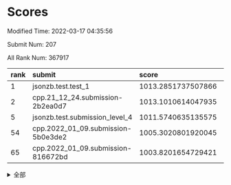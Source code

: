 # Scores

Modified Time: 2022-03-17 04:35:56

Submit Num: 207

All Rank Num: 367917

| rank |               submit               |       score        |       sigma        | pk_num |
| :--- | :--------------------------------- | :----------------- | :----------------- | :----- |
| 1    | jsonzb.test.test_1                 | 1013.2851737507866 | 0.8373295070140083 | 7108   |
| 2    | cpp.21_12_24.submission-2b2ea0d7   | 1013.1010614047935 | 0.8335160356807995 | 7111   |
| 5    | jsonzb.test.submission_level_4     | 1011.5740635135575 | 0.7696526653252649 | 7111   |
| 54   | cpp.2022_01_09.submission-5b0e3de2 | 1005.3020801920045 | 0.7234651381859871 | 7108   |
| 65   | cpp.2022_01_09.submission-816672bd | 1003.8201654729421 | 0.7198914274936185 | 7106   |


<details>
<summary>全部</summary>

| rank |                 submit                 |       score        |       sigma        | pk_num |
| :--- | :------------------------------------- | :----------------- | :----------------- | :----- |
| 1    | jsonzb.test.test_1                     | 1013.2851737507866 | 0.8373295070140083 | 7108   |
| 2    | cpp.21_12_24.submission-2b2ea0d7       | 1013.1010614047935 | 0.8335160356807995 | 7111   |
| 3    | gobigger.level_3.submission_level_3_39 | 1011.8411856503882 | 0.784116225545994  | 7110   |
| 4    | gobigger.level_3.submission_level_3_23 | 1011.5757882089889 | 0.7510356650417697 | 7109   |
| 5    | jsonzb.test.submission_level_4         | 1011.5740635135575 | 0.7696526653252649 | 7111   |
| 6    | gobigger.level_3.submission_level_3_9  | 1011.4863448617969 | 0.7515640068702854 | 7111   |
| 7    | gobigger.level_3.submission_level_3_5  | 1011.3947663208638 | 0.7496043003094547 | 7110   |
| 8    | gobigger.level_3.submission_level_3_28 | 1011.3120893445326 | 0.7942337160096529 | 7112   |
| 9    | gobigger.level_3.submission_level_3_4  | 1011.2009680255413 | 0.7828080482307268 | 7113   |
| 10   | gobigger.level_3.submission_level_3_47 | 1011.1009144764906 | 0.792651670636212  | 7111   |
| 11   | gobigger.level_3.submission_level_3_3  | 1011.0119707337673 | 0.7907854915691166 | 7111   |
| 12   | gobigger.level_3.submission_level_3_6  | 1010.748279522127  | 0.7747600749330957 | 7109   |
| 13   | gobigger.level_3.submission_level_3_12 | 1010.7390353301445 | 0.7829390738401864 | 7110   |
| 14   | gobigger.level_3.submission_level_3_17 | 1010.5726191171409 | 0.7593413165934556 | 7108   |
| 15   | gobigger.level_3.submission_level_3_7  | 1010.5695034629723 | 0.7633785874167041 | 7110   |
| 16   | gobigger.level_3.submission_level_3_45 | 1010.5280507298017 | 0.7670091288394878 | 7112   |
| 17   | gobigger.level_3.submission_level_3_13 | 1010.4700383179578 | 0.7554012117229405 | 7106   |
| 18   | gobigger.level_3.submission_level_3_30 | 1010.4638183059108 | 0.7738344337103424 | 7112   |
| 19   | gobigger.level_3.submission_level_3_19 | 1010.4238276578134 | 0.7741048969627741 | 7110   |
| 20   | gobigger.level_3.submission_level_3_18 | 1010.3023753688935 | 0.7740368676166992 | 7112   |
| 21   | gobigger.level_3.submission_level_3_36 | 1010.2881183814262 | 0.771250185106937  | 7109   |
| 22   | gobigger.level_3.submission_level_3_33 | 1010.2715136636223 | 0.7723930937523282 | 7111   |
| 23   | gobigger.level_3.submission_level_3_2  | 1010.258509290587  | 0.7591502767485688 | 7108   |
| 24   | gobigger.level_3.submission_level_3_26 | 1010.2265108061383 | 0.7624170132511148 | 7109   |
| 25   | gobigger.level_3.submission_level_3_8  | 1010.2164000749834 | 0.7644537627095188 | 7117   |
| 26   | gobigger.level_3.submission_level_3_34 | 1010.1806912585143 | 0.7785090790716701 | 7108   |
| 27   | gobigger.level_3.submission_level_3_1  | 1010.135854599273  | 0.7613754377686416 | 7113   |
| 28   | gobigger.level_3.submission_level_3_27 | 1010.0850167826225 | 0.7555844325315532 | 7112   |
| 29   | gobigger.level_3.submission_level_3_37 | 1010.0663780103964 | 0.7592505968228682 | 7112   |
| 30   | gobigger.level_3.submission_level_3_41 | 1010.0604498257372 | 0.7712394085127725 | 7114   |
| 31   | gobigger.level_3.submission_level_3_24 | 1009.9735333439174 | 0.7399276962592082 | 7109   |
| 32   | gobigger.level_3.submission_level_3_22 | 1009.9270988148544 | 0.749831612882195  | 7104   |
| 33   | gobigger.level_3.submission_level_3_38 | 1009.9262688034179 | 0.7471910712678206 | 7108   |
| 34   | gobigger.level_3.submission_level_3_31 | 1009.8582904004809 | 0.7614525623543558 | 7110   |
| 35   | gobigger.level_3.submission_level_3_35 | 1009.8096149581355 | 0.7543538003175501 | 7111   |
| 36   | gobigger.level_3.submission_level_3_25 | 1009.8084032363256 | 0.755872067049479  | 7112   |
| 37   | gobigger.level_3.submission_level_3_16 | 1009.6739307547797 | 0.7542504200395442 | 7109   |
| 38   | gobigger.level_3.submission_level_3_40 | 1009.6334734912973 | 0.764405214624111  | 7108   |
| 39   | gobigger.level_3.submission_level_3_11 | 1009.5377121393815 | 0.7544408238321505 | 7105   |
| 40   | gobigger.level_3.submission_level_3_46 | 1009.5255062964496 | 0.737080640671291  | 7107   |
| 41   | gobigger.level_3.submission_level_3_21 | 1009.5080369654829 | 0.754290382423062  | 7109   |
| 42   | gobigger.level_3.submission_level_3_20 | 1009.4953829996427 | 0.7501086905124789 | 7109   |
| 43   | gobigger.level_3.submission_level_3_14 | 1009.48939994862   | 0.7464273386453666 | 7111   |
| 44   | gobigger.level_3.submission_level_3_48 | 1009.4880081958611 | 0.7606239810727731 | 7113   |
| 45   | gobigger.level_3.submission_level_3_15 | 1009.4224244660684 | 0.751847576523492  | 7111   |
| 46   | gobigger.level_3.submission_level_3_10 | 1009.406862599977  | 0.761065727593005  | 7110   |
| 47   | gobigger.level_3.submission_level_3_43 | 1009.2163930880151 | 0.7512658694242585 | 7111   |
| 48   | gobigger.level_3.submission_level_3_42 | 1009.1945417735367 | 0.7625477251811353 | 7110   |
| 49   | gobigger.level_3.submission_level_3_29 | 1009.1512473255066 | 0.7468231461684957 | 7110   |
| 50   | gobigger.level_3.submission_level_3_0  | 1009.1032077059109 | 0.7433884033547054 | 7106   |
| 51   | gobigger.level_3.submission_level_3_44 | 1008.882299969611  | 0.7260744473765842 | 7111   |
| 52   | gobigger.level_3.submission_level_3_32 | 1008.8159621715671 | 0.741181921019469  | 7107   |
| 53   | gobigger.level_3.submission_level_3_49 | 1008.4930741251092 | 0.748554440311074  | 7116   |
| 54   | cpp.2022_01_09.submission-5b0e3de2     | 1005.3020801920045 | 0.7234651381859871 | 7108   |
| 55   | gobigger.level_1.submission_level_1_43 | 1004.6855857537463 | 0.7242016946577199 | 7108   |
| 56   | gobigger.level_1.submission_level_1_38 | 1004.5582344023668 | 0.7292176656500801 | 7105   |
| 57   | gobigger.level_1.submission_level_1_12 | 1004.5380240971001 | 0.7231204521379734 | 7109   |
| 58   | gobigger.level_1.submission_level_1_42 | 1004.5202023413075 | 0.7232239302656281 | 7104   |
| 59   | gobigger.level_1.submission_level_1_11 | 1004.5128539123455 | 0.7185016907162877 | 7113   |
| 60   | gobigger.level_1.submission_level_1_3  | 1004.2736998133126 | 0.7253821324009357 | 7111   |
| 61   | gobigger.level_1.submission_level_1_48 | 1003.9535542930321 | 0.7196829039334288 | 7109   |
| 62   | gobigger.level_1.submission_level_1_29 | 1003.912525412185  | 0.7377537850308279 | 7110   |
| 63   | gobigger.level_1.submission_level_1_45 | 1003.9000256152173 | 0.7258652282592065 | 7112   |
| 64   | gobigger.level_1.submission_level_1_2  | 1003.8756309807535 | 0.7191092559588677 | 7106   |
| 65   | cpp.2022_01_09.submission-816672bd     | 1003.8201654729421 | 0.7198914274936185 | 7106   |
| 66   | gobigger.level_1.submission_level_1_6  | 1003.7774896645683 | 0.7138034755644247 | 7107   |
| 67   | gobigger.level_1.submission_level_1_20 | 1003.7590048658799 | 0.7209025186940567 | 7113   |
| 68   | gobigger.level_1.submission_level_1_47 | 1003.7025637706138 | 0.7176086612662342 | 7111   |
| 69   | gobigger.level_1.submission_level_1_39 | 1003.697886873055  | 0.7144063862340589 | 7107   |
| 70   | gobigger.level_1.submission_level_1_26 | 1003.5985599886744 | 0.7225607167195895 | 7112   |
| 71   | gobigger.level_1.submission_level_1_37 | 1003.5714332043543 | 0.7152516172112747 | 7108   |
| 72   | gobigger.level_1.submission_level_1_31 | 1003.5563740418953 | 0.7072619653584815 | 7106   |
| 73   | gobigger.level_1.submission_level_1_19 | 1003.5291660974306 | 0.7198417338325743 | 7105   |
| 74   | gobigger.level_1.submission_level_1_34 | 1003.5058347410934 | 0.7166487458367321 | 7107   |
| 75   | gobigger.level_1.submission_level_1_27 | 1003.3969118378066 | 0.7198684244433166 | 7108   |
| 76   | gobigger.level_1.submission_level_1_36 | 1003.3681906612688 | 0.7172599301344307 | 7107   |
| 77   | gobigger.level_1.submission_level_1_25 | 1003.322709260134  | 0.734758115015875  | 7111   |
| 78   | gobigger.level_1.submission_level_1_41 | 1003.2716948508732 | 0.7176719974455156 | 7107   |
| 79   | gobigger.level_1.submission_level_1_16 | 1003.2556142657728 | 0.7303799938621113 | 7116   |
| 80   | gobigger.level_1.submission_level_1_22 | 1003.2542918645643 | 0.7109562170661698 | 7106   |
| 81   | gobigger.level_1.submission_level_1_14 | 1003.2534677064496 | 0.7125096859626081 | 7111   |
| 82   | gobigger.level_1.submission_level_1_7  | 1003.2518697381184 | 0.7141687662323051 | 7110   |
| 83   | gobigger.level_1.submission_level_1_24 | 1003.2084752123499 | 0.7201729044261891 | 7110   |
| 84   | gobigger.level_1.submission_level_1_9  | 1003.1580768596908 | 0.7165481471745596 | 7110   |
| 85   | gobigger.level_1.submission_level_1_15 | 1003.1138752481435 | 0.7188318751837862 | 7109   |
| 86   | gobigger.level_1.submission_level_1_33 | 1003.1094915701893 | 0.7171358192525771 | 7109   |
| 87   | gobigger.level_1.submission_level_1_18 | 1003.0608214509867 | 0.715426142250588  | 7109   |
| 88   | gobigger.level_1.submission_level_1_28 | 1003.059338534299  | 0.7062731228753195 | 7105   |
| 89   | gobigger.level_1.submission_level_1_1  | 1003.0382712511857 | 0.7123851020514436 | 7106   |
| 90   | gobigger.level_1.submission_level_1_30 | 1003.0219368479424 | 0.7150480577638987 | 7113   |
| 91   | gobigger.level_1.submission_level_1_5  | 1003.0123622433708 | 0.72656906869437   | 7109   |
| 92   | gobigger.level_1.submission_level_1_44 | 1002.9621857706384 | 0.706264341512117  | 7111   |
| 93   | gobigger.level_1.submission_level_1_17 | 1002.8204539705501 | 0.7126551941377492 | 7112   |
| 94   | gobigger.level_1.submission_level_1_21 | 1002.756555791822  | 0.7091240448928421 | 7108   |
| 95   | gobigger.level_1.submission_level_1_49 | 1002.6189941754618 | 0.7174117237533097 | 7111   |
| 96   | gobigger.level_1.submission_level_1_35 | 1002.5595098575716 | 0.7142782988533651 | 7111   |
| 97   | gobigger.level_1.submission_level_1_40 | 1002.5565284795141 | 0.715033827195407  | 7107   |
| 98   | gobigger.level_1.submission_level_1_10 | 1002.529646781366  | 0.7129909083371377 | 7109   |
| 99   | gobigger.level_1.submission_level_1_8  | 1002.473702882155  | 0.7105600327674915 | 7106   |
| 100  | gobigger.level_1.submission_level_1_46 | 1002.4187999712206 | 0.7116470715306661 | 7109   |
| 101  | gobigger.level_1.submission_level_1_23 | 1002.3617474857678 | 0.7060117798688645 | 7113   |
| 102  | gobigger.level_1.submission_level_1_4  | 1002.2765543440452 | 0.7043834778292507 | 7108   |
| 103  | gobigger.level_1.submission_level_1_13 | 1002.1763632088831 | 0.7207671383915971 | 7109   |
| 104  | gobigger.level_1.submission_level_1_0  | 1001.8494332356274 | 0.7088172092022261 | 7109   |
| 105  | gobigger.level_1.submission_level_1_32 | 1001.3857492787829 | 0.7134814298787664 | 7104   |
| 106  | gobigger.random.submission_random_44   | 997.3701805807307  | 0.7092514682661067 | 7110   |
| 107  | gobigger.random.submission_random_10   | 997.2607071742048  | 0.6992640486323758 | 7112   |
| 108  | gobigger.random.submission_random_48   | 997.1404164020674  | 0.713483737127883  | 7113   |
| 109  | gobigger.random.submission_random_14   | 997.097913894552   | 0.7126001839906949 | 7115   |
| 110  | gobigger.random.submission_random_46   | 996.8094972763677  | 0.7146534722877449 | 7109   |
| 111  | gobigger.random.submission_random_17   | 996.8088204337153  | 0.6954243461958339 | 7112   |
| 112  | gobigger.random.submission_random_12   | 996.6696275690173  | 0.7118809439305882 | 7110   |
| 113  | gobigger.random.submission_random_43   | 996.6106767673896  | 0.7201624823347607 | 7103   |
| 114  | gobigger.random.submission_random_16   | 996.4545708975401  | 0.7126689362589522 | 7117   |
| 115  | gobigger.random.submission_random_47   | 996.4095981209201  | 0.7108620313336507 | 7115   |
| 116  | gobigger.random.submission_random_49   | 996.3193897470172  | 0.7077907590463864 | 7105   |
| 117  | gobigger.random.submission_random_3    | 996.2950659097169  | 0.7186231137915459 | 7112   |
| 118  | gobigger.random.submission_random_28   | 996.268900806647   | 0.7008197399013845 | 7108   |
| 119  | gobigger.random.submission_random_34   | 996.2277473554859  | 0.7020398157679327 | 7109   |
| 120  | gobigger.random.submission_random_37   | 996.1641342559161  | 0.7130334576464012 | 7106   |
| 121  | gobigger.random.submission_random_21   | 996.1564553507312  | 0.7192354766431054 | 7111   |
| 122  | gobigger.random.submission_random_42   | 996.138881845704   | 0.7177648183649483 | 7109   |
| 123  | gobigger.random.submission_random_27   | 996.1156398101867  | 0.7030829504097714 | 7112   |
| 124  | gobigger.random.submission_random_26   | 996.1013912843516  | 0.713458912518896  | 7111   |
| 125  | gobigger.random.submission_random_38   | 996.0716973794722  | 0.7160027549072382 | 7111   |
| 126  | gobigger.random.submission_random_29   | 996.0698088645606  | 0.709372585707116  | 7107   |
| 127  | gobigger.random.submission_random_41   | 995.9890138461376  | 0.7057422066380431 | 7109   |
| 128  | gobigger.random.submission_random_7    | 995.9830558093709  | 0.7062236583268964 | 7111   |
| 129  | gobigger.random.submission_random_1    | 995.9152103272183  | 0.7092039595410338 | 7110   |
| 130  | gobigger.random.submission_random_36   | 995.907424732369   | 0.7056234000743961 | 7114   |
| 131  | gobigger.random.submission_random_31   | 995.8926404862731  | 0.7147444950134476 | 7108   |
| 132  | gobigger.random.submission_random_45   | 995.8568422885648  | 0.6985678264915443 | 7112   |
| 133  | gobigger.random.submission_random_35   | 995.8037649504379  | 0.7105109232308122 | 7107   |
| 134  | gobigger.random.submission_random_15   | 995.765099413288   | 0.7047341583415506 | 7113   |
| 135  | gobigger.random.submission_random_30   | 995.757079442942   | 0.7174666578916825 | 7107   |
| 136  | gobigger.random.submission_random_24   | 995.6223581793503  | 0.7323739635427717 | 7108   |
| 137  | gobigger.random.submission_random_2    | 995.5966357150744  | 0.7054247524931766 | 7110   |
| 138  | gobigger.random.submission_random_23   | 995.5513235691353  | 0.7218106017229902 | 7109   |
| 139  | gobigger.random.submission_random_25   | 995.5432145542883  | 0.7137526074245348 | 7112   |
| 140  | gobigger.random.submission_random_32   | 995.5076477295332  | 0.703622131557932  | 7107   |
| 141  | gobigger.random.submission_random_22   | 995.5040375970469  | 0.7148903060973795 | 7109   |
| 142  | gobigger.random.submission_random_5    | 995.4998213608835  | 0.7105915880436801 | 7109   |
| 143  | gobigger.random.submission_random_4    | 995.4627897671303  | 0.71728368027482   | 7106   |
| 144  | gobigger.random.submission_random_8    | 995.4399994433751  | 0.7151736432857998 | 7111   |
| 145  | gobigger.random.submission_random_18   | 995.2953162195341  | 0.7113649684459175 | 7114   |
| 146  | gobigger.random.submission_random_40   | 995.2625851171605  | 0.7219322281554785 | 7111   |
| 147  | gobigger.random.submission_random_11   | 995.1644404141276  | 0.7082726117006759 | 7110   |
| 148  | gobigger.random.submission_random_6    | 995.1403186989368  | 0.7200391605652139 | 7104   |
| 149  | gobigger.random.submission_random_20   | 995.1336232165847  | 0.7175119193980397 | 7105   |
| 150  | gobigger.random.submission_random_13   | 995.0671160007917  | 0.7236822453918151 | 7112   |
| 151  | gobigger.random.submission_random_33   | 995.0298565722163  | 0.7188778270979895 | 7108   |
| 152  | gobigger.random.submission_random_19   | 994.8960308638249  | 0.7048520805954454 | 7110   |
| 153  | gobigger.random.submission_random_0    | 994.7562376930123  | 0.7139316095842155 | 7106   |
| 154  | gobigger.random.submission_random_9    | 994.7528602194994  | 0.7237236456839391 | 7112   |
| 155  | gobigger.level_2.submission_level_2_14 | 994.6581085241069  | 0.7372850161273917 | 7112   |
| 156  | gobigger.random.submission_random_39   | 994.3272580878327  | 0.7016187901499847 | 7110   |
| 157  | gobigger.level_2.submission_level_2_22 | 994.1110441405351  | 0.7317064297745913 | 7109   |
| 158  | gobigger.level_2.submission_level_2_23 | 993.8778381717557  | 0.7238978308577962 | 7108   |
| 159  | gobigger.level_2.submission_level_2_7  | 993.3007690207039  | 0.7499617697043306 | 7109   |
| 160  | gobigger.level_2.submission_level_2_12 | 993.2436588024884  | 0.7365871352080289 | 7109   |
| 161  | gobigger.level_2.submission_level_2_48 | 993.2135922346046  | 0.7355358318173004 | 7106   |
| 162  | gobigger.level_2.submission_level_2_3  | 993.1955947252632  | 0.7427804404167337 | 7111   |
| 163  | gobigger.level_2.submission_level_2_32 | 993.1651894575795  | 0.7324906031228746 | 7113   |
| 164  | gobigger.level_2.submission_level_2_20 | 993.084805225195   | 0.7348335873454511 | 7111   |
| 165  | gobigger.level_2.submission_level_2_29 | 993.0422606971006  | 0.7547607310262295 | 7112   |
| 166  | gobigger.level_2.submission_level_2_13 | 992.9751272654722  | 0.7292371949883144 | 7109   |
| 167  | gobigger.level_2.submission_level_2_41 | 992.8661013725514  | 0.7202126747815117 | 7106   |
| 168  | gobigger.level_2.submission_level_2_24 | 992.8362447461737  | 0.7355832800418496 | 7114   |
| 169  | gobigger.level_2.submission_level_2_21 | 992.7972528977101  | 0.7353388059150134 | 7114   |
| 170  | gobigger.level_2.submission_level_2_37 | 992.7502235326093  | 0.7179267093631364 | 7107   |
| 171  | gobigger.level_2.submission_level_2_5  | 992.7104874046186  | 0.7490147252038388 | 7106   |
| 172  | gobigger.level_2.submission_level_2_44 | 992.6850744062036  | 0.7448506476701517 | 7107   |
| 173  | gobigger.level_2.submission_level_2_18 | 992.6394864007752  | 0.7365932033896352 | 7107   |
| 174  | gobigger.level_2.submission_level_2_27 | 992.625453549346   | 0.7385641761166106 | 7113   |
| 175  | gobigger.level_2.submission_level_2_42 | 992.6207682673645  | 0.7390115855678815 | 7111   |
| 176  | gobigger.level_2.submission_level_2_8  | 992.4975144976586  | 0.7391430357097382 | 7104   |
| 177  | gobigger.level_2.submission_level_2_0  | 992.4619235681649  | 0.7594073038986693 | 7110   |
| 178  | gobigger.level_2.submission_level_2_35 | 992.4222404938145  | 0.7329923704913125 | 7109   |
| 179  | gobigger.level_2.submission_level_2_40 | 992.3877104361848  | 0.7539603851965205 | 7112   |
| 180  | gobigger.level_2.submission_level_2_49 | 992.1999117714523  | 0.7397042556107025 | 7109   |
| 181  | gobigger.level_2.submission_level_2_11 | 992.1868082532726  | 0.748164432288491  | 7111   |
| 182  | gobigger.level_2.submission_level_2_19 | 992.1859998142648  | 0.7428021059953737 | 7113   |
| 183  | gobigger.level_2.submission_level_2_15 | 992.18152429689    | 0.7521831626833569 | 7109   |
| 184  | gobigger.level_2.submission_level_2_45 | 992.1616661498718  | 0.7335179449817275 | 7111   |
| 185  | gobigger.level_2.submission_level_2_39 | 992.107903539452   | 0.73790896297825   | 7114   |
| 186  | gobigger.level_2.submission_level_2_36 | 992.0838135252792  | 0.7485344727474684 | 7112   |
| 187  | gobigger.level_2.submission_level_2_17 | 992.0774828738258  | 0.7475707493305952 | 7113   |
| 188  | gobigger.level_2.submission_level_2_33 | 991.9298440459925  | 0.7423643561694311 | 7106   |
| 189  | gobigger.level_2.submission_level_2_46 | 991.7924012772612  | 0.7466314152998212 | 7106   |
| 190  | gobigger.level_2.submission_level_2_16 | 991.7739520388249  | 0.751309012319446  | 7113   |
| 191  | gobigger.level_2.submission_level_2_4  | 991.5810853805671  | 0.7500772386514853 | 7109   |
| 192  | gobigger.level_2.submission_level_2_43 | 991.5048051581725  | 0.7470990657038451 | 7108   |
| 193  | gobigger.level_2.submission_level_2_31 | 991.4984044115869  | 0.7710248043664925 | 7109   |
| 194  | gobigger.level_2.submission_level_2_9  | 991.4084784745116  | 0.7410590220192799 | 7105   |
| 195  | gobigger.level_2.submission_level_2_6  | 991.2950327880798  | 0.7530159209590079 | 7110   |
| 196  | gobigger.level_2.submission_level_2_26 | 991.1436825236738  | 0.7547629631423718 | 7105   |
| 197  | gobigger.level_2.submission_level_2_28 | 991.1067330027676  | 0.7587271985576698 | 7108   |
| 198  | gobigger.level_2.submission_level_2_30 | 991.0780098699619  | 0.7530278073396194 | 7103   |
| 199  | gobigger.level_2.submission_level_2_1  | 991.0347302515606  | 0.7639803509379929 | 7109   |
| 200  | gobigger.level_2.submission_level_2_38 | 991.0164092234903  | 0.7406432473871624 | 7114   |
| 201  | gobigger.level_2.submission_level_2_10 | 990.9790498774306  | 0.7430654717597173 | 7108   |
| 202  | gobigger.level_2.submission_level_2_25 | 990.693346514085   | 0.7664996907559893 | 7103   |
| 203  | gobigger.level_2.submission_level_2_2  | 990.5799268848735  | 0.7700817147202268 | 7109   |
| 204  | gobigger.level_2.submission_level_2_47 | 990.1691052735486  | 0.7720788079582499 | 7107   |
| 205  | gobigger.level_2.submission_level_2_34 | 989.3947175041448  | 0.7744132391532494 | 7109   |
| 206  | gobigger.none.submission_none_0        | 977.6820280183697  | 1.3005315914028368 | 7115   |
| 207  | gobigger.none.submission_none_1        | 973.5573591521942  | 1.79323724410714   | 7107   |

</details>